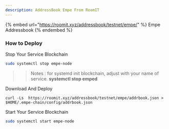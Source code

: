 ```yaml
---
description: AddressBook Empe From RoomIT
---
```


{%  embed url="https://roomit.xyz/addressbook/testnet/empe/" %}
Empe Addressbook
{%  endembed %}

### How to Deploy

Stop Your Service Blockchain
```bash
sudo systemctl stop empe-node
```
>> Notes : for systemd init blockchain, adjust with your name of service. __systemctl stop emped__


Download And Deploy
```
curl -Ls  https://roomit.xyz/addressbook/testnet/empe/addrbook.json > $HOME/.empe-chain/config/addrbook.json 
```

Start Your Service Blockchain
```bash
sudo systemctl start empe-node
```
